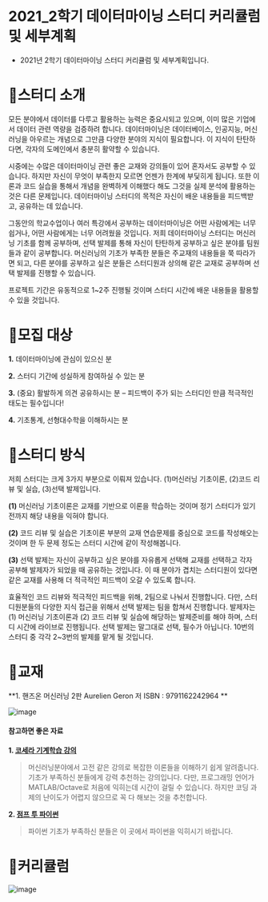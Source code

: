 # 2021_2학기 데이터마이닝 스터디 커리큘럼 및 세부계획
- 2021년 2학기 데이터마이닝 스터디 커리큘럼 및 세부계획입니다.

# 🔔스터디 소개 

 모든 분야에서 데이터를 다루고 활용하는 능력은 중요시되고 있으며, 이미 많은 기업에서 데이터 관련 역량을 검증하려 합니다. 데이터마이닝은 데이터베이스, 인공지능, 머신러닝을 아우르는 개념으로 그만큼 다양한 분야의 지식이 필요합니다. 이 지식이 탄탄하다면, 각자의 도메인에서 충분히 활약할 수 있습니다. 

 시중에는 수많은 데이터마이닝 관련 좋은 교재와 강의들이 있어 혼자서도 공부할 수 있습니다. 하지만 자신이 무엇이 부족한지 모르면 언젠가 한계에 부딫히게 됩니다. 또한 이론과 코드 실습을 통해서 개념을 완벽하게 이해했다 해도 그것을 실제 분석에 활용하는 것은 다른 문제입니다. 데이터마이닝 스터디의 목적은 자신이 배운 내용들을 피드백받고, 공유하는 데 있습니다.

 그동안의 학교수업이나 여러 특강에서 공부하는 데이터마이닝은 어떤 사람에게는 너무 쉽거나, 어떤 사람에게는 너무 어려웠을 것입니다. 저희 데이터마이닝 스터디는 머신러닝 기초를 함께 공부하며, 선택 발제를 통해 자신이 탄탄하게 공부하고 싶은 분야를 팀원들과 같이 공부합니다. 머신러닝의 기초가 부족한 분들은 주교재의 내용들을 쭉 따라가면 되고, 다른 분야를 공부하고 싶은 분들은 스터디원과 상의해 같은 교재로 공부하며 선택 발제를 진행할 수 있습니다.

 프로젝트 기간은 유동적으로 1~2주 진행될 것이며 스터디 시간에 배운 내용들을 활용할 수 있을 것입니다. 

 

# 🔔모집 대상

**1.** 데이터마이닝에 관심이 있으신 분

**2.** 스터디 기간에 성실하게 참여하실 수 있는 분

**3.** (중요) 활발하게 의견 공유하시는 분 – 피드백이 주가 되는 스터디인 만큼 적극적인 태도는 필수입니다!

**4.** 기초통계, 선형대수학을 이해하시는 분

# 🔔스터디 방식

 저희 스터디는 크게 3가지 부분으로 이뤄져 있습니다. (1)머신러닝 기초이론, (2)코드 리뷰 및 실습, (3)선택 발제입니다.
 
 **(1)** 머신러닝 기초이론은 교재를 기반으로 이론을 학습하는 것이며 정기 스터디가 있기 전까지 해당 내용을 익혀야 합니다.
 
 **(2)** 코드 리뷰 및 실습은 기초이론 부분의 교재 연습문제를 중심으로 코드를 작성해오는 것이며 한 두 문제 정도는 스터디 시간에 같이 작성해봅니다.

 **(3)** 선택 발제는 자신이 공부하고 싶은 분야를 자유롭게 선택해 교재를 선택하고 각자 공부해 발제자가 되었을 때 공유하는 것입니다. 이 때 분야가 겹치는 스터디원이 있다면 같은 교재를 사용해 더 적극적인 피드백이 오갈 수 있도록 합니다.
 
 효율적인 코드 리뷰와 적극적인 피드백을 위해, 2팀으로 나눠서 진행합니다. 다만, 스터디원분들의 다양한 지식 접근을 위해서 선택 발제는 팀을 합쳐서 진행합니다.
 발제자는 (1) 머신러닝 기초이론과 (2) 코드 리뷰 및 실습에 해당하는 발제준비를 해야 하며, 스터디 시간에 라이브로 진행됩니다. 
 선택 발제는 말그대로 선택, 필수가 아닙니다. 10번의 스터디 중 각각 2~3번의 발제를 맡게 될 것입니다. 
 
 
# 🔔교재

**1. 핸즈온 머신러닝 2판 Aurelien Geron 저 ISBN : 9791162242964 **

![image](https://user-images.githubusercontent.com/74092405/129452844-700fbcb8-dfef-4d20-8e26-2ff580b0cd1c.png)

#### 참고하면 좋은 자료 ####

**1. [코세라 기계학습 강의](https://www.coursera.org/learn/machine-learning)**

> 머신러닝분야에서 고전 같은 강의로 복잡한 이론들을 이해하기 쉽게 알려줍니다. 기초가 부족하신 분들에게 강력 추천하는 강의입니다. 다만, 프로그래밍 언어가 MATLAB/Octave로 처음에 익히는데 시간이 걸릴 수 있습니다. 하지만 코딩 과제의 난이도가 어렵지 않으므로 꼭 다 해보는 것을 추천합니다.

**2. [점프 투 파이썬](https://wikidocs.net/book/1)**

> 파이썬 기초가 부족하신 분들은 이 곳에서 파이썬을 익히시기 바랍니다. 

# 🔔커리큘럼

![image](https://user-images.githubusercontent.com/74092405/129452884-5b7ed17f-b8ab-45f7-a0ed-6718f21943eb.png)
